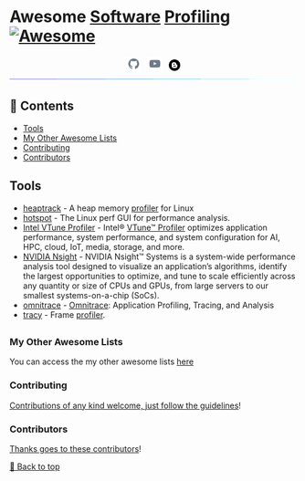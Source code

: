 # Awesome [Software](https://en.wikipedia.org/wiki/Profiling_(information_science)) [Profiling](https://en.wikipedia.org/wiki/Profiling_(computer_programming))  [![Awesome](https://awesome.re/badge.svg)](https://awesome.re) 

<p align="center">
    <a href="https://github.com/cybersecurity-dev/"><img height="25" src="https://github.com/cybersecurity-dev/cybersecurity-dev/blob/main/assets/github.svg" alt="GitHub"></a>
    &nbsp;
    <a href="https://www.youtube.com/@CyberThreatDefence"><img height="25" src="https://github.com/cybersecurity-dev/cybersecurity-dev/blob/main/assets/youtube.svg" alt="YouTube"></a>
    &nbsp;
    <a href="https://cyberthreatdefence.com/my_awesome_lists"><img height="20" src="https://github.com/cybersecurity-dev/cybersecurity-dev/blob/main/assets/blog.svg" alt="My Awesome Lists"></a>
    <img src="https://github.com/cybersecurity-dev/cybersecurity-dev/blob/main/assets/bar.gif">
</p>

## 📖 Contents
- [Tools](#tools)
- [My Other Awesome Lists](#my-other-awesome-lists)
- [Contributing](#contributing)
- [Contributors](#contributors)


## Tools
- [heaptrack](https://github.com/KDE/heaptrack) - A heap memory [profiler](https://invent.kde.org/sdk/heaptrack) for Linux
- [hotspot](https://github.com/KDAB/hotspot) - The Linux perf GUI for performance analysis.
- [Intel VTune Profiler](https://www.intel.com/content/www/us/en/developer/tools/oneapi/vtune-profiler.html) - Intel® [VTune™ Profiler](https://www.intel.com/content/www/us/en/developer/tools/oneapi/vtune-profiler-documentation.html) optimizes application performance, system performance, and system configuration for AI, HPC, cloud, IoT, media, storage, and more.
- [NVIDIA Nsight](https://developer.nvidia.com/nsight-systems) - NVIDIA Nsight™ Systems is a system-wide performance analysis tool designed to visualize an application’s algorithms, identify the largest opportunities to optimize, and tune to scale efficiently across any quantity or size of CPUs and GPUs, from large servers to our smallest systems-on-a-chip (SoCs).
- [omnitrace](https://github.com/ROCm/omnitrace) - [Omnitrace](https://rocm.docs.amd.com/projects/omnitrace/en/docs-6.2.4/): Application Profiling, Tracing, and Analysis
- [tracy](https://github.com/wolfpld/tracy/) - Frame [profiler](https://github.com/wolfpld/tracy/).

## 

### My Other Awesome Lists
You can access the my other awesome lists [here](https://cyberthreatdefence.com/my_awesome_lists)

### Contributing
[Contributions of any kind welcome, just follow the guidelines](contributing.md)!

### Contributors
[Thanks goes to these contributors](https://github.com/cybersecurity-dev/awesome-software-profiling/graphs/contributors)!

[🔼 Back to top](#awesome-software-profiling-)

